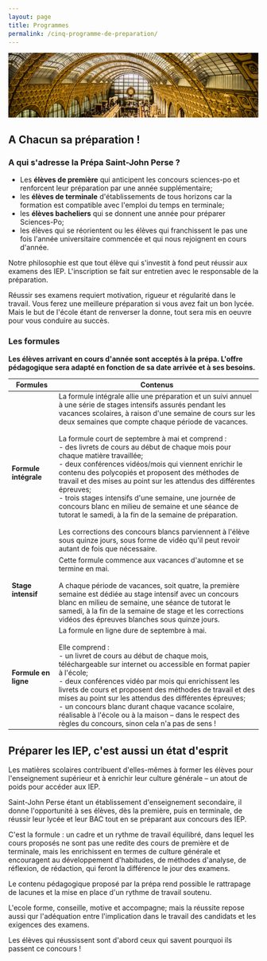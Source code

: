 ```yaml
---
layout: page
title: Programmes
permalink: /cinq-programme-de-preparation/
---
```


![IEP Paris](/images/bandeau-IEP/Paris-SJP.jpg)

## A Chacun sa préparation !

### A qui s'adresse la Prépa Saint-John Perse ? 

- Les **élèves de première** qui anticipent les concours sciences-po et renforcent leur préparation par une année supplémentaire;
- les **élèves de terminale** d'établissements de tous horizons car la formation est compatible avec l'emploi du temps en terminale; 
- les **élèves bacheliers** qui se donnent une année pour préparer Sciences-Po; 
- les élèves qui se réorientent ou les élèves qui franchissent le pas une fois l'année universitaire commencée et qui nous rejoignent en cours d'année. 

Notre philosophie est que tout élève qui s'investit à fond peut réussir aux examens des IEP. L'inscription se fait sur entretien avec le responsable de la préparation. 

Réussir ses examens requiert motivation, rigueur et régularité dans le travail. Vous ferez une meilleure préparation si vous avez fait un bon lycée. Mais le but de l'école étant de renverser la donne, tout sera mis en oeuvre pour vous conduire au succès.

### Les formules

**Les élèves arrivant en cours d'année sont acceptés à la prépa. L'offre pédagogique sera adapté en fonction de sa date arrivée et à ses besoins.**

| Formules | Contenus |
|----------|----------|
| **Formule intégrale** |La formule intégrale allie une préparation et un suivi annuel à une série de stages intensifs assurés pendant les vacances scolaires, à raison d'une semaine de cours sur les deux semaines que compte chaque période de vacances.<br><br>La formule court de septembre à mai et comprend :<br>- des livrets de cours au début de chaque mois pour chaque matière travaillée;<br>- deux conférences vidéos/mois qui viennent enrichir le contenu des polycopiés et proposent des méthodes de travail et des mises au point sur les attendus des différentes épreuves;<br>- trois stages intensifs d'une semaine, une journée de concours blanc en milieu de semaine et une séance de tutorat le samedi, à la fin de la semaine de préparation.<br><br>Les corrections des concours blancs parviennent à l'élève sous quinze jours, sous forme de vidéo qu'il peut revoir autant de fois que nécessaire. |
| **Stage intensif** |Cette formule commence aux vacances d'automne et se termine en mai.<br><br>A chaque période de vacances, soit quatre, la première semaine est dédiée au stage intensif avec un concours blanc en milieu de semaine, une séance de tutorat le samedi, à la fin de la semaine de stage et les corrections vidéos des épreuves blanches sous quinze jours. |
| **Formule en ligne** |La formule en ligne dure de septembre à mai.<br><br>Elle comprend :<br>- un livret de cours au début de chaque mois, téléchargeable sur internet ou accessible en format papier à l'école;<br>- deux conférences vidéo par mois qui enrichissent les livrets de cours et proposent des méthodes de travail et des mises au point sur les attendus des différentes épreuves;<br>- un concours blanc durant chaque vacance scolaire, réalisable à l'école ou à la maison – dans le respect des règles du concours, sinon cela n'a pas de sens ! |

## Préparer les IEP, c'est aussi un état d'esprit

Les matières scolaires contribuent d'elles-mêmes à former les élèves pour l'enseignement supérieur et à enrichir leur culture générale – un atout de poids pour accéder aux IEP. 

Saint-John Perse étant un établissement d'enseignement secondaire, il donne l'opportunité à ses élèves, dès la première, puis en terminale, de réussir leur lycée et leur BAC tout en se préparant aux concours des IEP. 

C'est la formule : un cadre et un rythme de travail équilibré, dans lequel les cours proposés ne sont pas une redite des cours de première et de terminale, mais les enrichissent en termes de culture générale et encouragent au développement d'habitudes, de méthodes d'analyse, de réflexion, de rédaction, qui feront la différence le jour des examens. 

Le contenu pédagogique proposé par la prépa rend possible le rattrapage de lacunes et la mise en place d'un rythme de travail soutenu. 

L'ecole forme, conseille, motive et accompagne; mais la réussite repose aussi qur l'adéquation entre  l'implication dans le travail des candidats et les exigences des examens. 

Les élèves qui réussissent sont d'abord ceux qui savent pourquoi ils passent ce concours !

